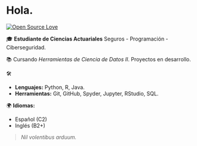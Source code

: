 # Hola. 

[![Open Source Love](https://badges.frapsoft.com/os/v1/open-source.svg?v=103)](https://github.com/Q-V3pv)

🎓 **Estudiante de Ciencias Actuariales** Seguros - Programación - Ciberseguridad.

📚 Cursando *Herramientas de Ciencia de Datos II*. Proyectos en desarrollo.


🛠 
- **Lenguajes:** Python, R, Java.
- **Herramientas:** Git, GitHub, Spyder, Jupyter, RStudio, SQL.


🌍 **Idiomas:**
- Español (C2)
- Inglés  (B2+)



> *Nil volentibus arduum.*
 

